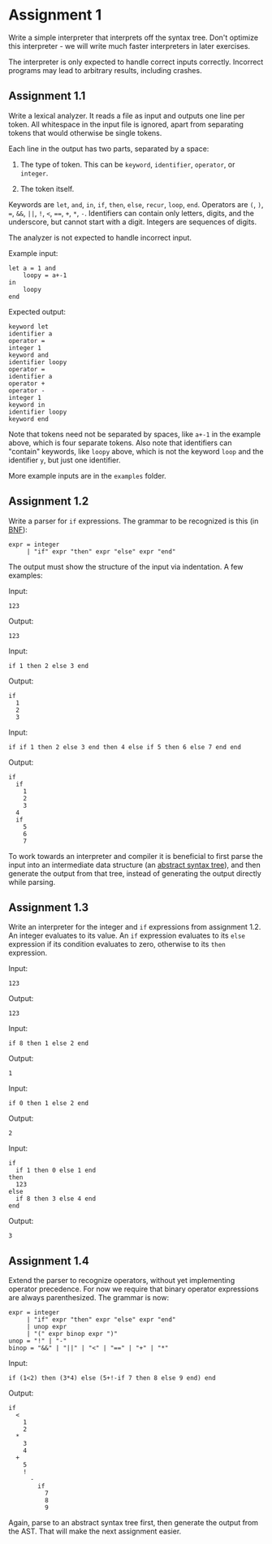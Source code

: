 # Assignment 1

Write a simple interpreter that interprets off the syntax tree.  Don't
optimize this interpreter - we will write much faster interpreters in
later exercises.

The interpreter is only expected to handle correct inputs correctly.
Incorrect programs may lead to arbitrary results, including crashes.

## Assignment 1.1

Write a lexical analyzer.  It reads a file as input and outputs one
line per token.  All whitespace in the input file is ignored, apart
from separating tokens that would otherwise be single tokens.

Each line in the output has two parts, separated by a space:

1. The type of token.  This can be `keyword`, `identifier`,
   `operator`, or `integer`.

2. The token itself.

Keywords are `let`, `and`, `in`, `if`, `then`, `else`, `recur`,
`loop`, `end`.  Operators are `(`, `)`, `=`, `&&`, `||`, `!`, `<`,
`==`, `+`, `*`, `-`.  Identifiers can contain only letters, digits,
and the underscore, but cannot start with a digit.  Integers are
sequences of digits.

The analyzer is not expected to handle incorrect input.

Example input:

    let a = 1 and
		loopy = a+-1
	in
		loopy
	end

Expected output:

    keyword let
	identifier a
	operator =
	integer 1
	keyword and
	identifier loopy
	operator =
	identifier a
	operator +
	operator -
	integer 1
	keyword in
	identifier loopy
	keyword end

Note that tokens need not be separated by spaces, like `a+-1` in the
example above, which is four separate tokens.  Also note that
identifiers can "contain" keywords, like `loopy` above, which is not
the keyword `loop` and the identifier `y`, but just one identifier.

More example inputs are in the `examples` folder.

## Assignment 1.2

Write a parser for `if` expressions.  The grammar to be recognized is
this (in [BNF](https://en.wikipedia.org/wiki/Extended_Backus–Naur_Form)):

    expr = integer
         | "if" expr "then" expr "else" expr "end"


The output must show the structure of the input via indentation.  A
few examples:

Input:

    123

Output:

    123

Input:

    if 1 then 2 else 3 end

Output:

    if
      1
	  2
	  3

Input:

    if if 1 then 2 else 3 end then 4 else if 5 then 6 else 7 end end

Output:

    if
      if
	    1
	    2
		3
      4
	  if
	    5
	    6
		7

To work towards an interpreter and compiler it is beneficial to first
parse the input into an intermediate data structure (an
[abstract syntax tree](https://en.wikipedia.org/wiki/Abstract_syntax_tree)),
and then generate the output from that tree, instead of generating the
output directly while parsing.

## Assignment 1.3

Write an interpreter for the integer and `if` expressions from
assignment 1.2.  An integer evaluates to its value.  An `if`
expression evaluates to its `else` expression if its condition
evaluates to zero, otherwise to its `then` expression.

Input:

    123

Output:

    123

Input:

	if 8 then 1 else 2 end

Output:

    1

Input:

	if 0 then 1 else 2 end

Output:

	2

Input:

	if
	  if 1 then 0 else 1 end
    then
	  123
    else
	  if 8 then 3 else 4 end
    end

Output:

	3

## Assignment 1.4

Extend the parser to recognize operators, without yet implementing
operator precedence.  For now we require that binary operator
expressions are always parenthesized.  The grammar is now:

    expr = integer
         | "if" expr "then" expr "else" expr "end"
		 | unop expr
		 | "(" expr binop expr ")"
    unop = "!" | "-"
	binop = "&&" | "||" | "<" | "==" | "+" | "*"

Input:

    if (1<2) then (3*4) else (5+!-if 7 then 8 else 9 end) end

Output:

    if
	  <
	    1
		2
	  *
	    3
		4
	  +
	    5
		!
		  -
		    if
		      7
			  8
			  9

Again, parse to an abstract syntax tree first, then generate the
output from the AST.  That will make the next assignment easier.

